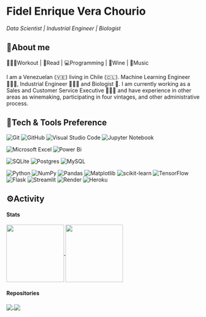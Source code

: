 # **Fidel Enrique Vera Chourio**
*Data Scientist | Industrial Engineer | Biologist*
## 📝**About me**
🏋🏽‍♂️Workout | 📖Read | 💻Programming | 🍷Wine | 🎵Music

I am a Venezuelan (🇻🇪) living in Chile (🇨🇱). Machine Learning Engineer 👨🏽‍💻, Industrial Engineer 👷🏽‍♂️ and Biologist 🧬. I am currently working as a Sales and Customer Service Executive 👨🏽‍💼 and have experience in other areas as winemaking, participating in four vintages, and other administrative process.

## 🔧**Tech & Tools Preference**
![Git](https://img.shields.io/badge/git-%23F05033.svg?style=for-the-badge&logo=git&logoColor=white)
![GitHub](https://img.shields.io/badge/github-%23121011.svg?style=for-the-badge&logo=github&logoColor=white)
![Visual Studio Code](https://img.shields.io/badge/Visual%20Studio%20Code-0078d7.svg?style=for-the-badge&logo=visual-studio-code&logoColor=white)
![Jupyter Notebook](https://img.shields.io/badge/jupyter-%23FA0F00.svg?style=for-the-badge&logo=jupyter&logoColor=white)

![Microsoft Excel](https://img.shields.io/badge/Microsoft_Excel-217346?style=for-the-badge&logo=microsoft-excel&logoColor=white)
![Power Bi](https://img.shields.io/badge/power_bi-F2C811?style=for-the-badge&logo=powerbi&logoColor=black)


![SQLite](https://img.shields.io/badge/sqlite-%2307405e.svg?style=for-the-badge&logo=sqlite&logoColor=white)
![Postgres](https://img.shields.io/badge/postgres-%23316192.svg?style=for-the-badge&logo=postgresql&logoColor=white)
![MySQL](https://img.shields.io/badge/mysql-%2300f.svg?style=for-the-badge&logo=mysql&logoColor=white)

![Python](https://img.shields.io/badge/python-3670A0?style=for-the-badge&logo=python&logoColor=ffdd54)
![NumPy](https://img.shields.io/badge/numpy-%23013243.svg?style=for-the-badge&logo=numpy&logoColor=white)
![Pandas](https://img.shields.io/badge/pandas-%23150458.svg?style=for-the-badge&logo=pandas&logoColor=white)
![Matplotlib](https://img.shields.io/badge/Matplotlib-%23ffffff.svg?style=for-the-badge&logo=Matplotlib&logoColor=black)
![scikit-learn](https://img.shields.io/badge/scikit--learn-%23F7931E.svg?style=for-the-badge&logo=scikit-learn&logoColor=white)
![TensorFlow](https://img.shields.io/badge/TensorFlow-%23FF6F00.svg?style=for-the-badge&logo=TensorFlow&logoColor=white)
![Flask](https://img.shields.io/badge/flask-%23000.svg?style=for-the-badge&logo=flask&logoColor=white)
![Streamlit](https://img.shields.io/badge/Streamlit-FF4B4B?style=for-the-badge&logo=Streamlit&logoColor=white)
![Render](https://img.shields.io/badge/Render-%46E3B7.svg?style=for-the-badge&logo=render&logoColor=white)
![Heroku](https://img.shields.io/badge/heroku-%23430098.svg?style=for-the-badge&logo=heroku&logoColor=white)

## ⚙️**Activity**
#### **Stats**

<a href="https://github.com/fevc08/fevc08">
  <img height=150 align="center" src="https://github-readme-stats.vercel.app/api?username=fevc08&hide=stars,issues&theme=dark" />
</a>
<a href="https://github.com/fevc08/fevc08">
  <img height=150 align="center" src="https://github-readme-stats.vercel.app/api/top-langs?username=fevc08&layout=compact&langs_count=8&theme=dark" />
</a>

#### **Repositories**

<a href="https://github.com/fevc08/fevc08">
  <img align="center" src="https://github-readme-stats.vercel.app/api/pin/?username=fevc08&repo=new_york_city_airbnb_eda&theme=dark" />
</a>
<a href="https://github.com/fevc08/fevc08">
  <img align="center" src="https://github-readme-stats.vercel.app/api/pin/?username=fevc08&repo=k-nearest_neighbors_project&theme=dark" />
</a>
